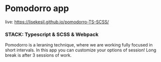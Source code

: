# Pomodorro app

live: https://lisekesil.github.io/pomodorro-TS-SCSS/

### STACK: Typescript & SCSS & Webpack

Pomodorro is a leraning technique, where we are working fully focused in short intervals.
In this app you can customize your options of session!
Long break is after 3 sessions of work.
